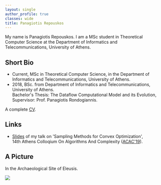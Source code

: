 ```yaml
---
layout: single
author_profile: true
classes: wide
title: Panagiotis Repouskos
---
```


My name is Panagiotis Repouskos. I am a MSc student in Theoretical Computer Science at the Department of Informatics and Telecommunications, University of Athens.


## Short Bio
 - Current, MSc in Theoretical Computer Science, in the Department of Informatics and Telecommunications, University of Athens.
 - 2018, BSc. from Department of Informatics and Telecommunications, University of Athens.<br>
   Bachelor's Thesis: The Dataflow Computational Model and its Evolution, Supervisor: Prof. Panagiotis Rondogiannis.



A complete <a href="https://github.com/panagiotisrep/panagiotisrep.github.io/raw/master/cv.pdf">CV</a>.

## Links
 - [Slides](https://github.com/panagiotisrep/panagiotisrep.github.io/raw/master/ACAC2019.pdf) of my talk on 'Sampling Methods for Convex Optimization',<br>
   14th Athens Colloqium On Algorithms And Complexity (<a href="http://www.corelab.ntua.gr/acac19/" target="_blank">ACAC'19</a>).



## A Picture
In the Archaeological Site of Eleusis.



<img src="https://user-images.githubusercontent.com/6207728/63726130-0d2fcf80-c865-11e9-973f-d3a8749f886c.jpg">

